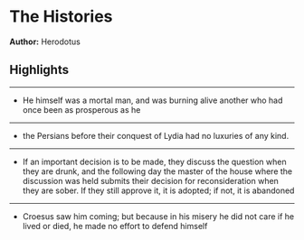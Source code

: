 # The Histories  
**Author:** Herodotus

## Highlights

---

- He himself was a mortal man, and was burning alive another who had once been as prosperous as he

---

- the Persians before their conquest of Lydia had no luxuries of any kind.

---

- If an important decision is to be made, they discuss the question when they are drunk, and the following day the master of the house where the discussion was held submits their decision for reconsideration when they are sober. If they still approve it, it is adopted; if not, it is abandoned

---

- Croesus saw him coming; but because in his misery he did not care if he lived or died, he made no effort to defend himself

